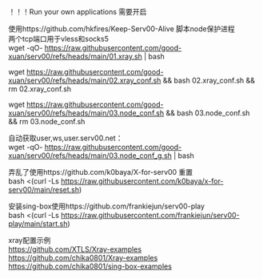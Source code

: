 ！！！Run your own applications 需要开启

使用https://github.com/hkfires/Keep-Serv00-Alive 脚本node保护进程  
两个tcp端口用于vless和socks5  
wget -qO- https://raw.githubusercontent.com/good-xuan/serv00/refs/heads/main/01.xray.sh | bash   

wget  https://raw.githubusercontent.com/good-xuan/serv00/refs/heads/main/02.xray_conf.sh && bash 02.xray_conf.sh &&  rm 02.xray_conf.sh  

wget  https://raw.githubusercontent.com/good-xuan/serv00/refs/heads/main/03.node_conf.sh && bash 03.node_conf.sh &&  rm 03.node_conf.sh  

自动获取user,ws,user.serv00.net：   
wget -qO- https://raw.githubusercontent.com/good-xuan/serv00/refs/heads/main/03.node_conf_g.sh | bash 

弄乱了使用https://github.com/k0baya/X-for-serv00   重置  
bash <(curl -Ls https://raw.githubusercontent.com/k0baya/x-for-serv00/main/reset.sh)

安装sing-box使用https://github.com/frankiejun/serv00-play  
bash <(curl -Ls https://raw.githubusercontent.com/frankiejun/serv00-play/main/start.sh)


xray配置示例  
https://github.com/XTLS/Xray-examples  
https://github.com/chika0801/Xray-examples  
https://github.com/chika0801/sing-box-examples  
